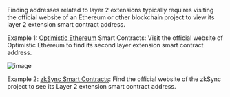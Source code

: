 Finding addresses related to layer 2 extensions typically requires visiting the official website of an Ethereum or other blockchain project to view its layer 2 extension smart contract address.

Example 1: [Optimistic Ethereum](https://optimistic.etherscan.io/) Smart Contracts: Visit the official website of Optimistic Ethereum to find its second layer extension smart contract address.

![image](https://docs.codatta.io/~gitbook/image?url=https%3A%2F%2F1881594289-files.gitbook.io%2F%7E%2Ffiles%2Fv0%2Fb%2Fgitbook-x-prod.appspot.com%2Fo%2Fspaces%252F1R7hte14lgxgSWN8B4ik%252Fuploads%252F5U7uvIFFL4EQLq0eEImM%252Fimage.png%3Falt%3Dmedia%26token%3D7d087a55-4871-4129-8cd3-82b3fa637795&width=768&dpr=4&quality=100&sign=ef9cf33c&sv=1)

Example 2: [zkSync Smart Contracts](https://docs.zksync.io/): Find the official website of the zkSync project to see its Layer 2 extension smart contract address.